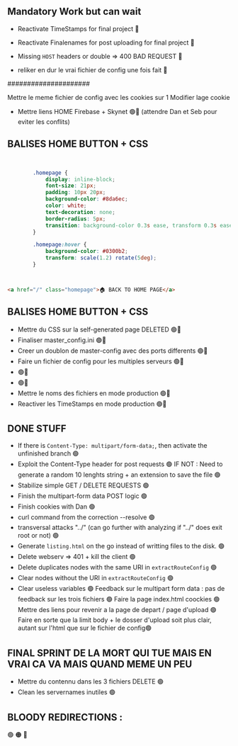 ## Mandatory Work but can wait

- Reactivate TimeStamps for final project 🔴

- Reactivate Finalenames for post uploading for final project 🔴

- Missing `HOST` headers or double => 400 BAD REQUEST 🔴

- reliker en dur le vrai fichier de config une fois fait 🔴

#####################

Mettre le meme fichier de config avec les cookies sur 1
Modifier lage cookie


- Mettre liens HOME Firebase + Skynet 🟢🔴 (attendre Dan et Seb pour eviter les conflits)
## BALISES HOME BUTTON + CSS

```css


		.homepage {
			display: inline-block;
			font-size: 21px;
			padding: 10px 20px;
			background-color: #8da6ec;
			color: white;
			text-decoration: none;
			border-radius: 5px;
			transition: background-color 0.3s ease, transform 0.3s ease;
		}

		.homepage:hover {
			background-color: #0300b2;
			transform: scale(1.2) rotate(5deg);
		}



```

```html

<a href="/" class="homepage">🏠 BACK TO HOME PAGE</a>


```

## BALISES HOME BUTTON + CSS
- Mettre du CSS sur la self-generated page DELETED 🟢🔴
- Finaliser master_config.ini 🟢🔴
- Creer un doublon de master-config avec des ports differents 🟢🔴
- Faire un fichier de config pour les multiples serveurs 🟢🔴
-  🟢🔴
-  🟢🔴
- Mettre le noms des fichiers en mode production  🟢🔴
- Reactiver les TimeStamps en mode production 🟢🔴



## DONE STUFF
- If there is `Content-Type: multipart/form-data;`, then activate the unfinished branch 🟢
- Exploit the Content-Type header for post requests 🟢
IF NOT : Need to generate a random 10 lenghts string + an extension to save the file 🟢
- Stabilize simple GET / DELETE REQUESTS 🟢
- Finish the multipart-form data POST logic 🟢
- Finish cookies with Dan 🟢
- curl command from the correction --resolve 🟢
- transversal attacks "../" (can go further with analyzing if "../" does exit root or not) 🟢
- Generate `listing.html` on the go instead of writting files to the disk. 🟢
- Delete webserv => 401 + kill the client 🟢
- Delete duplicates nodes with the same URI in `extractRouteConfig` 🟢
- Clear nodes without the URI in `extractRouteConfig` 🟢
- Clear useless variables 🟢
Feedback sur le multipart form data : pas de feedback sur les trois fichiers 🟢
Faire la page index.html coockies 🟢
Mettre des liens pour revenir a la page de depart / page d'upload 🟢
Faire en sorte que la limit body + le dosser d'upload soit plus clair, autant sur l'html que sur le fichier de config🟢

## FINAL SPRINT DE LA MORT QUI TUE MAIS EN VRAI CA VA MAIS QUAND MEME UN PEU
- Mettre du contennu dans les 3 fichiers DELETE 🟢
- Clean les servernames inutiles 🟢

## BLOODY REDIRECTIONS :



🟢
🟠
🔴
